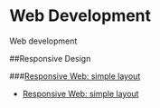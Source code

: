 # Web Development
Web development

##Responsive Design

###[Responsive Web: simple layout](responsiveDesign/responsiveWeb)
- [Responsive Web: simple layout](responsiveDesign/responsiveWeb/README.md)



